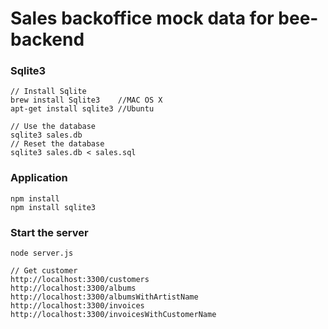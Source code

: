 #  Sales backoffice mock data for bee-backend

### Sqlite3
```
// Install Sqlite
brew install Sqlite3 	//MAC OS X
apt-get install sqlite3 //Ubuntu

// Use the database
sqlite3 sales.db
// Reset the database
sqlite3 sales.db < sales.sql
```

### Application
```
npm install
npm install sqlite3
```

### Start the server
```
node server.js

// Get customer 
http://localhost:3300/customers
http://localhost:3300/albums
http://localhost:3300/albumsWithArtistName
http://localhost:3300/invoices
http://localhost:3300/invoicesWithCustomerName
```